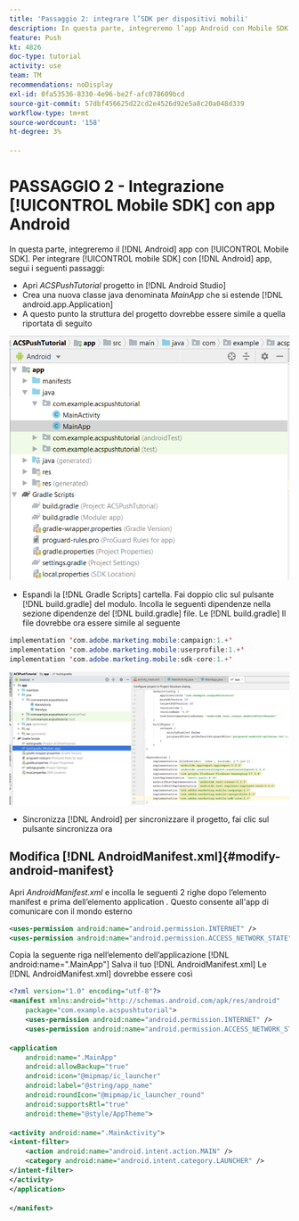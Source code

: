 ```yaml
---
title: 'Passaggio 2: integrare l’SDK per dispositivi mobili'
description: In questa parte, integreremo l’app Android con Mobile SDK. Per integrare l’SDK mobile con l’app Android
feature: Push
kt: 4826
doc-type: tutorial
activity: use
team: TM
recommendations: noDisplay
exl-id: 0fa53536-8330-4e96-be2f-afc078609bcd
source-git-commit: 57dbf456625d22cd2e4526d92e5a8c20a048d339
workflow-type: tm+mt
source-wordcount: '158'
ht-degree: 3%

---
```


# PASSAGGIO 2 - Integrazione [!UICONTROL Mobile SDK] con app Android

In questa parte, integreremo il [!DNL Android] app con [!UICONTROL Mobile SDK]. Per integrare [!UICONTROL mobile SDK] con [!DNL Android] app, segui i seguenti passaggi:

* Apri *ACSPushTutorial* progetto in [!DNL Android Studio]
* Crea una nuova classe java denominata *MainApp* che si estende [!DNL android.app.Application]
* A questo punto la struttura del progetto dovrebbe essere simile a quella riportata di seguito

![applicazione principale](assets/android-main-app.PNG)

* Espandi la [!DNL Gradle Scripts] cartella. Fai doppio clic sul pulsante [!DNL build.gradle] del modulo. Incolla le seguenti dipendenze nella sezione dipendenze del [!DNL build.gradle] file. Le [!DNL build.gradle] Il file dovrebbe ora essere simile al seguente

<!--
Removed `{.line-numbers}` below
-->

```java
implementation 'com.adobe.marketing.mobile:campaign:1.+'
implementation 'com.adobe.marketing.mobile:userprofile:1.+'
implementation 'com.adobe.marketing.mobile:sdk-core:1.+'
```

![gradle-modulo](assets/module-build-gradle.PNG)

* Sincronizza [!DNL Android] per sincronizzare il progetto, fai clic sul pulsante sincronizza ora

## Modifica [!DNL AndroidManifest.xml]{#modify-android-manifest}

Apri *AndroidManifest.xml* e incolla le seguenti 2 righe dopo l’elemento manifest e prima dell’elemento application . Questo consente all&#39;app di comunicare con il mondo esterno

<!--
Removed `{.line-numbers}` below
-->

```xml
<uses-permission android:name="android.permission.INTERNET" />
<uses-permission android:name="android.permission.ACCESS_NETWORK_STATE" />
```

Copia la seguente riga nell’elemento dell’applicazione
[!DNL android:name=".MainApp"]
Salva il tuo [!DNL AndroidManifest.xml]
Le [!DNL AndroidManifest.xml] dovrebbe essere così

<!--
Removed `{.line-numbers}` below
-->

```xml
<?xml version="1.0" encoding="utf-8"?>
<manifest xmlns:android="http://schemas.android.com/apk/res/android"
    package="com.example.acspushtutorial">
    <uses-permission android:name="android.permission.INTERNET" />
    <uses-permission android:name="android.permission.ACCESS_NETWORK_STATE" />

<application
    android:name=".MainApp"
    android:allowBackup="true"
    android:icon="@mipmap/ic_launcher"
    android:label="@string/app_name"
    android:roundIcon="@mipmap/ic_launcher_round"
    android:supportsRtl="true"
    android:theme="@style/AppTheme">

<activity android:name=".MainActivity">
<intent-filter>
    <action android:name="android.intent.action.MAIN" />
    <category android:name="android.intent.category.LAUNCHER" />
</intent-filter>
</activity>
</application>

</manifest>
```

